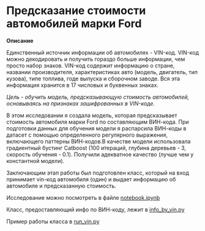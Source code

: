 # Предсказание стоимости автомобилей марки Ford

**Описание**

Единственный источник информации об автомобилях - VIN-код. VIN-код можно декодировать и получить гораздо больше информации, чем просто набор знаков. VIN-код содержит информацию о стране, названии производителя, характеристиках авто (модель, двигатель, тип кузова), типе топлива, годе выпуска и сборочном заводе. Вся эта информация хранится в 17 числовых и буквенных знаках.

*Цель - обучить модель, предсказывающую стоимость автомобилей, основываясь на признаках зашифрованных в VIN-коде.*

В этом исследовании я создала модель, которая предсказывает стоимость автомобиля марки Ford по составляющим ВИН-кода. При подготовки данных для обучения модели я распарсила ВИН-коды в датасет с помощью определенного регулярного выражения, включающего паттерны ВИН-кодов.В качестве модели использовала градиентный бустинг Catboost (100 итераций, глубина деревьев - 3, скорость обучения - 0.1). Получили адекватное качество (лучше чем у константной модели).

Заключающим этап работы был подготовлен класс, который на вход принимает vin-код автомобиля (один) и выдает информацию об автомобиле и предсказанную стоимость.

Исследование можно посмотреть в файле [notebook.ipynb](https://github.com/annavntv/vin_parse_predict/edit/master/notebook.ipynb)

Класс, предоставляющий инфо по ВИН-коду, лежит в [info_by_vin.py](https://github.com/annavntv/vin_parse_predict/edit/master/info_by_vin.py)

Пример работы класса в [run_vin.py](https://github.com/annavntv/vin_parse_predict/edit/master/run_vin.py)



